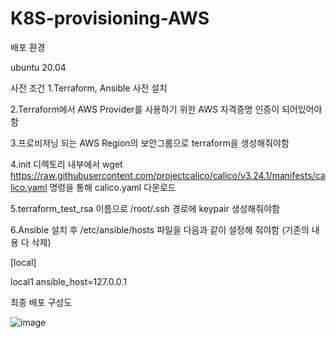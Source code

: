 # K8S-provisioning-AWS

배포 환경
  
  ubuntu 20.04
  
사전 조건
1.Terraform, Ansible 사전 설치

2.Terraform에서 AWS Provider를 사용하기 위한 AWS 자격증명 인증이 되어있어야 함

3.프로비저닝 되는 AWS Region의 보안그룹으로 terraform을 생성해줘야함

4.init 디렉토리 내부에서 wget https://raw.githubusercontent.com/projectcalico/calico/v3.24.1/manifests/calico.yaml 명령을 통해 calico.yaml 다운로드

5.terraform_test_rsa 이름으로 /root/.ssh 경로에 keypair 생성해줘야함

6.Ansible 설치 후 /etc/ansible/hosts 파일을 다음과 같이 설정해 줘야함 (기존의 내용 다 삭제)

[local]

local1 ansible_host=127.0.0.1

최종 배포 구성도

![image](https://user-images.githubusercontent.com/77333310/208241680-f0ab847f-6314-40da-8fe6-a44f8aeb0eac.png)

